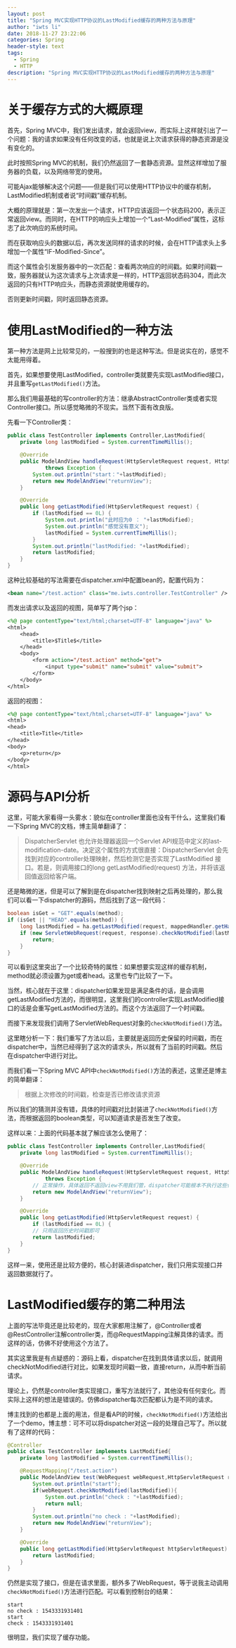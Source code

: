 ```yaml
---
layout: post
title: "Spring MVC实现HTTP协议的LastModified缓存的两种方法与原理"
author: "iwts li"
date: 2018-11-27 23:22:06
categories: Spring
header-style: text
tags:
  - Spring
  - HTTP
description: "Spring MVC实现HTTP协议的LastModified缓存的两种方法与原理"
---
```


# 关于缓存方式的大概原理

首先，Spring MVC中，我们发出请求，就会返回view，而实际上这样就引出了一个问题：我的请求如果没有任何改变的话，也就是说上次请求获得的静态资源是没有变化的。

此时按照Spring MVC的机制，我们仍然返回了一套静态资源。显然这样增加了服务器的负载，以及网络带宽的使用。

可能Ajax能够解决这个问题——但是我们可以使用HTTP协议中的缓存机制，LastModified机制或者说“时间戳”缓存机制。

大概的原理就是：第一次发出一个请求，HTTP应该返回一个状态码200，表示正常返回view。而同时，在HTTP的响应头上增加一个“Last-Modified”属性，这标志了此次响应的系统时间。

而在获取响应头的数据以后，再次发送同样的请求的时候，会在HTTP请求头上多增加一个属性“IF-Modified-Since”。

而这个属性会引发服务器中的一次匹配：查看两次响应的时间戳。如果时间戳一致，服务器就认为这次请求与上次请求是一样的，HTTP返回状态码304，而此次返回的只有HTTP响应头，而静态资源就使用缓存的。

否则更新时间戳，同时返回静态资源。

# 使用LastModified的一种方法

第一种方法是网上比较常见的，一般搜到的也是这种写法。但是说实在的，感觉不太能用得着。

首先，如果想要使用LastModified，controller类就要先实现LastModified接口，并且重写```getLastModified()```方法。

那么我们用最基础的写controller的方法：继承AbstractController类或者实现Controller接口。所以感觉略微的不现实。当然下面有改良版。

先看一下Controller类：

```java
public class TestController implements Controller,LastModified{
    private long lastModified = System.currentTimeMillis();

    @Override
    public ModelAndView handleRequest(HttpServletRequest request, HttpServletResponse response)
            throws Exception {
        System.out.println("start："+lastModified);
        return new ModelAndView("returnView");
    }

    @Override
    public long getLastModified(HttpServletRequest request) {
        if (lastModified == 0L) {
            System.out.println("此时应为0 ： "+lastModified);
            System.out.println("感觉没有意义");
            lastModified = System.currentTimeMillis();
        }
        System.out.println("lastModified: "+lastModified);
        return lastModified;
    }
}
```

这种比较基础的写法需要在dispatcher.xml中配置bean的，配置代码为：

```xml
<bean name="/test.action" class="me.iwts.controller.TestController" />
```

而发出请求以及返回的视图，简单写了两个jsp：

```jsp
<%@ page contentType="text/html;charset=UTF-8" language="java" %>
<html>
    <head>
        <title>$Title$</title>
    </head>
    <body>
        <form action="/test.action" method="get">
            <input type="submit" name="submit" value="submit">
        </form>
    </body>
</html>
```

返回的视图：

```jsp
<%@ page contentType="text/html;charset=UTF-8" language="java" %>
<html>
<head>
    <title>Title</title>
</head>
<body>
    <p>return</p>
</body>
</html>
```

# 源码与API分析

这里，可能大家看得一头雾水：貌似在controller里面也没有干什么，这里我们看一下Spring MVC的文档，博主简单翻译了：

> DispatcherServlet 也允许处理器返回一个Servlet API规范中定义的last-modification-date。决定这个属性的方式很直接：DispatcherServlet 会先找到对应的controller处理映射，然后检测它是否实现了LastModified 接口。若是，则调用接口的long getLastModified(request) 方法，并将该返回值返回给客户端。

还是略微的迷，但是可以了解到是在dispatcher找到映射之后再处理的，那么我们可以看一下dispatcher的源码，然后找到了这一段代码：

```java
boolean isGet = "GET".equals(method);
if (isGet || "HEAD".equals(method)) {
	long lastModified = ha.getLastModified(request, mappedHandler.getHandler());
	if (new ServletWebRequest(request, response).checkNotModified(lastModified) && isGet) {
		return;
	}
}
```

可以看到这里突出了一个比较奇特的属性：如果想要实现这样的缓存机制，method就必须设置为get或者head。这里也专门比较了一下。

当然，核心就在于这里：dispatcher如果发现是满足条件的话，是会调用getLastModified方法的，而很明显，这里我们的controller实现LastModified接口的话是会重写getLastModified方法的。而这个方法返回了一个时间戳。

而接下来发现我们调用了ServletWebRequest对象的```checkNotModified()```方法。

这里瞎分析一下：我们重写了方法以后，主要就是返回历史保留的时间戳，而在dispatcher中，当然已经得到了这次的请求头，所以就有了当前的时间戳。然后在dispatcher中进行对比。

而我们看一下Spring MVC API中```checkNotModified()```方法的表述，这里还是博主的简单翻译：

> 根据上次修改的时间戳，检查是否已修改请求资源

所以我们的猜测并没有错，具体的时间戳对比封装进了```checkNotModified()```方法，而根据返回的boolean类型，可以知道请求是否发生了改变。

这样以来：上面的代码基本就了解应该怎么使用了：

```java
public class TestController implements Controller,LastModified{
    private long lastModified = System.currentTimeMillis();

    @Override
    public ModelAndView handleRequest(HttpServletRequest request, HttpServletResponse response)
            throws Exception {
        // 正常操作，具体返回不返回view不用我们管，dispatcher可能根本不执行这些代码，如果不要返回视图的话
        return new ModelAndView("returnView");
    }

    @Override
    public long getLastModified(HttpServletRequest request) {
        if (lastModified == 0L) {
        // 只用返回历史时间戳即可
        return lastModified;
    }
}
```

这样一来，使用还是比较方便的，核心封装进dispatcher，我们只用实现接口并返回数据就行了。

# LastModified缓存的第二种用法

上面的写法毕竟还是比较老的，现在大家都用注解了，@Controller或者@RestController注解controller类，而@RequestMapping注解具体的请求。而这样的话，仿佛不好使用这个方法了。

其实这里我是有点疑惑的：源码上看，dispatcher在找到具体请求以后，就调用checkNotModified进行对比，如果发现时间戳一致，直接return，从而中断当前请求。

理论上，仍然是controller类实现接口，重写方法就行了，其他没有任何变化。而实际上这样的想法是错误的。仿佛dispatcher每次匹配都认为是不同的请求。

博主找到的也都是上面的用法，但是看API的时候，```checkNotModified()```方法给出了一个demo，博主想：可不可以将dispatcher对这一段的处理自己写了。所以就有了这样的代码：

```java
@Controller
public class TestController implements LastModified{
    private long lastModified = System.currentTimeMillis();

    @RequestMapping("/test.action")
    public ModelAndView test(WebRequest webRequest,HttpServletRequest request){
        System.out.println("start");
        if(webRequest.checkNotModified(lastModified)){
            System.out.println("check : "+lastModified);
            return null;
        }
        System.out.println("no check : "+lastModified);
        return new ModelAndView("returnView");
    }

    @Override
    public long getLastModified(HttpServletRequest httpServletRequest) {
        return lastModified;
    }
}
```

仍然是实现了接口，但是在请求里面，额外多了WebRequest，等于说我主动调用```checkNotModified()```方法进行匹配。可以看到控制台的结果：

```text
start
no check : 1543331931401
start
check : 1543331931401
```

很明显，我们实现了缓存功能。
